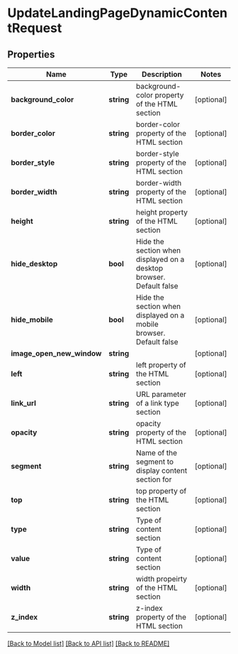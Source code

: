 # UpdateLandingPageDynamicContentRequest

## Properties
Name | Type | Description | Notes
------------ | ------------- | ------------- | -------------
**background_color** | **string** | background-color property of the HTML section | [optional] 
**border_color** | **string** | border-color property of the HTML section | [optional] 
**border_style** | **string** | border-style property of the HTML section | [optional] 
**border_width** | **string** | border-width property of the HTML section | [optional] 
**height** | **string** | height property of the HTML section | [optional] 
**hide_desktop** | **bool** | Hide the section when displayed on a desktop browser.  Default false | [optional] 
**hide_mobile** | **bool** | Hide the section when displayed on a mobile browser.  Default false | [optional] 
**image_open_new_window** | **string** |  | [optional] 
**left** | **string** | left property of the HTML section | [optional] 
**link_url** | **string** | URL parameter of a link type section | [optional] 
**opacity** | **string** | opacity property of the HTML section | [optional] 
**segment** | **string** | Name of the segment to display content section for | [optional] 
**top** | **string** | top property of the HTML section | [optional] 
**type** | **string** | Type of content section | [optional] 
**value** | **string** | Type of content section | [optional] 
**width** | **string** | width propeirty of the HTML section | [optional] 
**z_index** | **string** | z-index property of the HTML section | [optional] 

[[Back to Model list]](../README.md#documentation-for-models) [[Back to API list]](../README.md#documentation-for-api-endpoints) [[Back to README]](../README.md)


